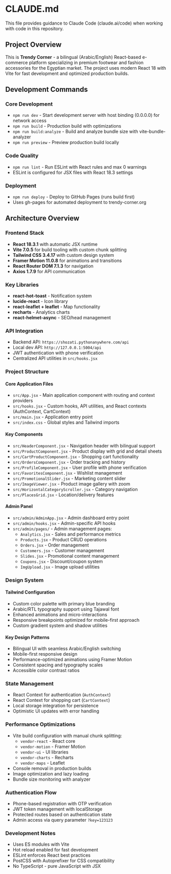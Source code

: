 # CLAUDE.md

This file provides guidance to Claude Code (claude.ai/code) when working with code in this repository.

## Project Overview

This is **Trendy Corner** - a bilingual (Arabic/English) React-based e-commerce platform specializing in premium footwear and fashion accessories for the Egyptian market. The project uses modern React 18 with Vite for fast development and optimized production builds.

## Development Commands

### Core Development
- `npm run dev` - Start development server with host binding (0.0.0.0) for network access
- `npm run build` - Production build with optimizations
- `npm run build:analyze` - Build and analyze bundle size with vite-bundle-analyzer
- `npm run preview` - Preview production build locally

### Code Quality
- `npm run lint` - Run ESLint with React rules and max 0 warnings
- ESLint is configured for JSX files with React 18.3 settings

### Deployment
- `npm run deploy` - Deploy to GitHub Pages (runs build first)
- Uses gh-pages for automated deployment to trendy-corner.org

## Architecture Overview

### Frontend Stack
- **React 18.3.1** with automatic JSX runtime
- **Vite 7.0.5** for build tooling with custom chunk splitting
- **Tailwind CSS 3.4.17** with custom design system
- **Framer Motion 11.0.8** for animations and transitions
- **React Router DOM 7.1.3** for navigation
- **Axios 1.7.9** for API communication

### Key Libraries
- **react-hot-toast** - Notification system
- **lucide-react** - Icon library
- **react-leaflet + leaflet** - Map functionality
- **recharts** - Analytics charts
- **react-helmet-async** - SEO/head management

### API Integration
- Backend API: `https://shozati.pythonanywhere.com/api`
- Local dev API: `http://127.0.0.1:5004/api`
- JWT authentication with phone verification
- Centralized API utilities in `src/hooks.jsx`

### Project Structure

#### Core Application Files
- `src/App.jsx` - Main application component with routing and context providers
- `src/hooks.jsx` - Custom hooks, API utilities, and React contexts (AuthContext, CartContext)
- `src/main.jsx` - Application entry point
- `src/index.css` - Global styles and Tailwind imports

#### Key Components
- `src/HeaderComponent.jsx` - Navigation header with bilingual support
- `src/ProductComponent.jsx` - Product display with grid and detail sheets
- `src/CartProductComponent.jsx` - Shopping cart functionality
- `src/OrdersComponent.jsx` - Order tracking and history
- `src/ProfileComponent.jsx` - User profile with phone verification
- `src/FavoritesComponent.jsx` - Wishlist management
- `src/PromotionalSlider.jsx` - Marketing content slider
- `src/ImageViewer.jsx` - Product image gallery with zoom
- `src/HorizontalCategoryScroller.jsx` - Category navigation
- `src/PlacesGrid.jsx` - Location/delivery features

#### Admin Panel
- `src/admin/AdminApp.jsx` - Admin dashboard entry point
- `src/admin/hooks.jsx` - Admin-specific API hooks
- `src/admin/pages/` - Admin management pages:
  - `Analytics.jsx` - Sales and performance metrics
  - `Products.jsx` - Product CRUD operations
  - `Orders.jsx` - Order management
  - `Customers.jsx` - Customer management
  - `Slides.jsx` - Promotional content management
  - `Coupons.jsx` - Discount/coupon system
  - `ImgUpload.jsx` - Image upload utilities

### Design System

#### Tailwind Configuration
- Custom color palette with primary blue branding
- Arabic/RTL typography support using Tajawal font
- Enhanced animations and micro-interactions
- Responsive breakpoints optimized for mobile-first approach
- Custom gradient system and shadow utilities

#### Key Design Patterns
- Bilingual UI with seamless Arabic/English switching
- Mobile-first responsive design
- Performance-optimized animations using Framer Motion
- Consistent spacing and typography scales
- Accessible color contrast ratios

### State Management
- React Context for authentication (`AuthContext`)
- React Context for shopping cart (`CartContext`) 
- Local storage integration for persistence
- Optimistic UI updates with error handling

### Performance Optimizations
- Vite build configuration with manual chunk splitting:
  - `vendor-react` - React core
  - `vendor-motion` - Framer Motion
  - `vendor-ui` - UI libraries
  - `vendor-charts` - Recharts
  - `vendor-maps` - Leaflet
- Console removal in production builds
- Image optimization and lazy loading
- Bundle size monitoring with analyzer

### Authentication Flow
- Phone-based registration with OTP verification
- JWT token management with localStorage
- Protected routes based on authentication state
- Admin access via query parameter `?key=123123`

### Development Notes
- Uses ES modules with Vite
- Hot reload enabled for fast development
- ESLint enforces React best practices
- PostCSS with Autoprefixer for CSS compatibility
- No TypeScript - pure JavaScript with JSX